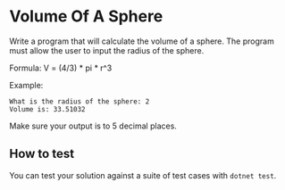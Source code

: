 # Volume Of A Sphere

Write a program that will calculate the volume of a sphere.
The program must allow the user to input the radius of the sphere.

Formula: V = (4/3) * pi * r^3

Example:

```
What is the radius of the sphere: 2
Volume is: 33.51032
```

Make sure your output is to 5 decimal places.

## How to test

You can test your solution against a suite of test cases with
`dotnet test`.
